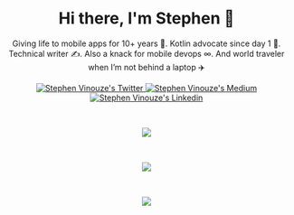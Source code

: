 <h1 align="center">Hi there, I'm Stephen 👋</h1>

<p align="center">
  Giving life to mobile apps for 10+ years 📱. Kotlin advocate since day 1 🥑. Technical writer ✍️. Also a knack for mobile devops ∞. And world traveler when I’m not   behind a laptop ✈️
</p>

<p align="center">  
  <a href="https://twitter.com/stephenvinouze">
    <img alt="Stephen Vinouze's Twitter" src="https://img.shields.io/badge/Twitter-1DA1F2?style=for-the-badge&logo=twitter&logoColor=white">
  </a>
  <a href="https://medium.com/@s.vinouze/">
    <img alt="Stephen Vinouze's Medium" src="https://img.shields.io/badge/Medium-12100E?style=for-the-badge&logo=medium&logoColor=white">
  </a>
  <a href="https://www.linkedin.com/in/stephenvinouze/">
    <img alt="Stephen Vinouze's Linkedin" src="https://img.shields.io/badge/LinkedIn-0077B5?style=for-the-badge&logo=linkedin&logoColor=white">
  </a>
</p>
<br />

<p align="center">
  <img src="https://github-readme-stats.vercel.app/api?username=StephenVinouze&count_private=true&show_icons=true" />
</p>
<br />
<p align="center">
  <img src="https://github-readme-streak-stats.herokuapp.com/?user=StephenVinouze&" />
</p>
<br /> 
<p align="center">
  <img src="https://github-profile-trophy.vercel.app/?username=StephenVinouze" />
</p>
